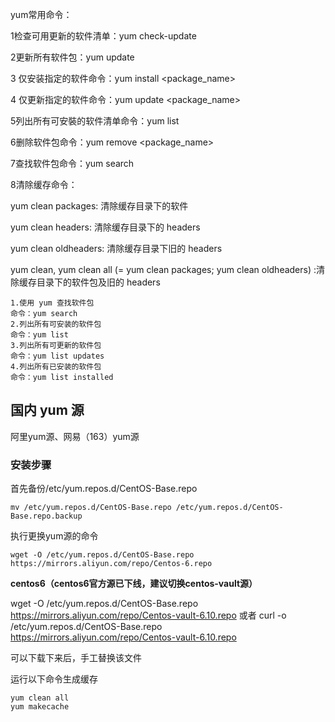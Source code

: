 yum常用命令：

1检查可用更新的软件清单：yum check-update

2更新所有软件包：yum update

3 仅安装指定的软件命令：yum install <package_name>

4 仅更新指定的软件命令：yum update <package_name>

5列出所有可安裝的软件清单命令：yum list

6删除软件包命令：yum remove <package_name>

7查找软件包命令：yum search <keyword>

8清除缓存命令：

yum clean packages: 清除缓存目录下的软件

yum clean headers: 清除缓存目录下的 headers

yum clean oldheaders: 清除缓存目录下旧的 headers

yum clean, yum clean all (= yum clean packages; yum clean oldheaders) :清除缓存目录下的软件包及旧的 headers



```
1.使用 yum 查找软件包 
命令：yum search 
2.列出所有可安装的软件包 
命令：yum list 
3.列出所有可更新的软件包 
命令：yum list updates 
4.列出所有已安装的软件包 
命令：yum list installed
```

 

## 国内 yum 源

阿里yum源、网易（163）yum源

### 安装步骤

首先备份/etc/yum.repos.d/CentOS-Base.repo

```
mv /etc/yum.repos.d/CentOS-Base.repo /etc/yum.repos.d/CentOS-Base.repo.backup
```

执行更换yum源的命令

```
wget -O /etc/yum.repos.d/CentOS-Base.repo https://mirrors.aliyun.com/repo/Centos-6.repo
```

 **centos6（centos6官方源已下线，建议切换centos-vault源）** 

wget -O /etc/yum.repos.d/CentOS-Base.repo https://mirrors.aliyun.com/repo/Centos-vault-6.10.repo
或者
curl -o /etc/yum.repos.d/CentOS-Base.repo https://mirrors.aliyun.com/repo/Centos-vault-6.10.repo

可以下载下来后，手工替换该文件



运行以下命令生成缓存

```
yum clean all
yum makecache
```
